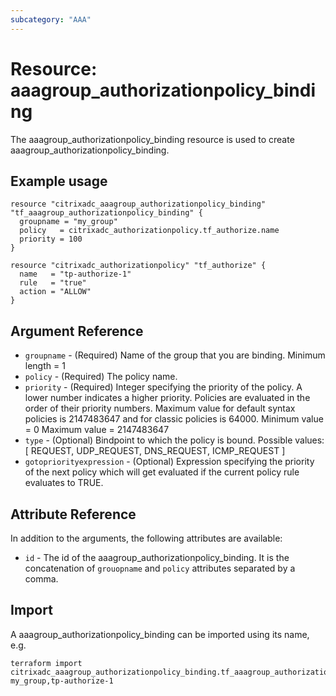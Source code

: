 ```yaml
---
subcategory: "AAA"
---
```


# Resource: aaagroup_authorizationpolicy_binding

The aaagroup_authorizationpolicy_binding resource is used to create aaagroup_authorizationpolicy_binding.


## Example usage

```hcl
resource "citrixadc_aaagroup_authorizationpolicy_binding" "tf_aaagroup_authorizationpolicy_binding" {
  groupname = "my_group"
  policy   = citrixadc_authorizationpolicy.tf_authorize.name
  priority = 100
}

resource "citrixadc_authorizationpolicy" "tf_authorize" {
  name   = "tp-authorize-1"
  rule   = "true"
  action = "ALLOW"
}
```


## Argument Reference

* `groupname` - (Required) Name of the group that you are binding. Minimum length =  1
* `policy` - (Required) The policy name.
* `priority` - (Required) Integer specifying the priority of the policy. A lower number indicates a higher priority. Policies are evaluated in the order of their priority numbers. Maximum value for default syntax policies is 2147483647 and for classic policies is 64000. Minimum value =  0 Maximum value =  2147483647
* `type` - (Optional) Bindpoint to which the policy is bound. Possible values: [ REQUEST, UDP_REQUEST, DNS_REQUEST, ICMP_REQUEST ]
* `gotopriorityexpression` - (Optional) Expression specifying the priority of the next policy which will get evaluated if the current policy rule evaluates to TRUE.

## Attribute Reference

In addition to the arguments, the following attributes are available:

* `id` - The id of the aaagroup_authorizationpolicy_binding. It is the concatenation of `grouopname` and `policy` attributes separated by a comma.


## Import

A aaagroup_authorizationpolicy_binding can be imported using its name, e.g.

```shell
terraform import citrixadc_aaagroup_authorizationpolicy_binding.tf_aaagroup_authorizationpolicy_binding my_group,tp-authorize-1
```
